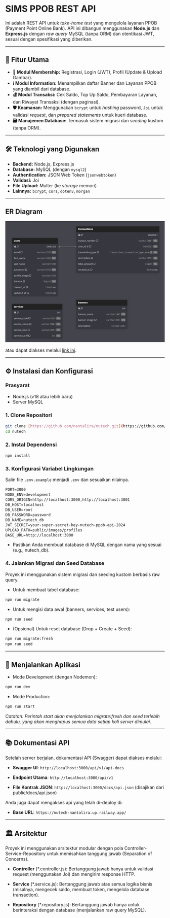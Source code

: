 # SIMS PPOB REST API

Ini adalah REST API untuk _take-home test_ yang mengelola layanan PPOB (Payment Point Online Bank). API ini dibangun menggunakan **Node.js** dan **Express.js** dengan _raw query_ MySQL (tanpa ORM) dan otentikasi JWT, sesuai dengan spesifikasi yang diberikan.

---

## 🚀 Fitur Utama

-   **🔐 Modul Membership:** Registrasi, Login (JWT), Profil (Update & Upload Gambar).
-   **ℹ️ Modul Information:** Menampilkan daftar Banner dan Layanan PPOB yang diambil dari database.
-   **💰 Modul Transaksi:** Cek Saldo, Top Up Saldo, Pembayaran Layanan, dan Riwayat Transaksi (dengan paginasi).
-   **🛡️ Keamanan:** Menggunakan `bcrypt` untuk _hashing_ password, `Joi` untuk validasi _request_, dan _prepared statements_ untuk kueri database.
-   **🗃️ Manajemen Database:** Termasuk sistem migrasi dan _seeding_ kustom (tanpa ORM).

---

## 🛠️ Teknologi yang Digunakan

-   **Backend:** Node.js, Express.js
-   **Database:** MySQL (dengan `mysql2`)
-   **Authentication:** JSON Web Token (`jsonwebtoken`)
-   **Validasi:** Joi
-   **File Upload:** Multer (ke _storage_ memori)
-   **Lainnya:** `bcrypt`, `cors`, `dotenv`, `morgan`

---

## ER Diagram

![ER Diagram](./erd.png)

atau dapat diakses melalui [link ini](https://dbdiagram.io/d/nutech-integrasi-685ff456f413ba35084eca17).

---

## ⚙️ Instalasi dan Konfigurasi

### Prasyarat

-   Node.js (v18 atau lebih baru)
-   Server MySQL

### 1. Clone Repositori

```bash
git clone [https://github.com/nantalira/nutech.git](https://github.com/nantalira/nutech.git)
cd nutech
```

### 2. Instal Dependensi

```bash
npm install
```

### 3. Konfigurasi Variabel Lingkungan

Salin file `.env.example` menjadi `.env` dan sesuaikan nilainya.

```env
PORT=3000
NODE_ENV=development
CORS_ORIGIN=http://localhost:3000,http://localhost:3001
DB_HOST=localhost
DB_USER=root
DB_PASSWORD=password
DB_NAME=nutech_db
JWT_SECRET=your-super-secret-key-nutech-ppob-api-2024
UPLOAD_PATH=public/images/profiles
BASE_URL=http://localhost:3000
```

-   Pastikan Anda membuat database di MySQL dengan nama yang sesuai (e.g., nutech_db).

### 4. Jalankan Migrasi dan Seed Database

Proyek ini menggunakan sistem migrasi dan seeding kustom berbasis raw query.

-   Untuk membuat tabel database:

```bash
npm run migrate
```

-   Untuk mengisi data awal (banners, services, test users):

```bash
npm run seed
```

-   (Opsional) Untuk reset database (Drop + Create + Seed):

```bash
npm run migrate:fresh
npm run seed
```

---

## 🚀 Menjalankan Aplikasi

-   Mode Development (dengan Nodemon):

```bash
npm run dev
```

-   Mode Production:

```bash
npm run start
```

_Catatan: Perintah start akan menjalankan migrate:fresh dan seed terlebih dahulu, yang akan menghapus semua data setiap kali server dimulai._

---

## 📚 Dokumentasi API

Setelah server berjalan, dokumentasi API (Swagger) dapat diakses melalui:

-   **Swagger UI**: `http://localhost:3000/api/v1/api-docs`

-   **Endpoint Utama**: `http://localhost:3000/api/v1`

-   **File Kontrak JSON**: `http://localhost:3000/docs/api.json` (disajikan dari public/docs/api.json)

Anda juga dapat mengakses api yang telah di-deploy di:

-   **Base URL**: `https://nutech-nantalira.up.railway.app/`

---

## 🏛️ Arsitektur

Proyek ini menggunakan arsitektur modular dengan pola Controller-Service-Repository untuk memisahkan tanggung jawab (Separation of Concerns).

-   **Controller** (\*.controller.js): Bertanggung jawab hanya untuk validasi request (menggunakan Joi) dan mengirim response HTTP.

-   **Service** (\*.service.js): Bertanggung jawab atas semua logika bisnis (misalnya, mengecek saldo, membuat token, mengelola database transaction).

-   **Repository** (\*.repository.js): Bertanggung jawab hanya untuk berinteraksi dengan database (menjalankan raw query MySQL).
